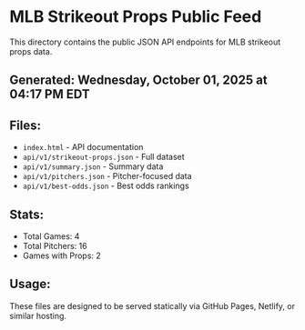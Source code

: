 # MLB Strikeout Props Public Feed

This directory contains the public JSON API endpoints for MLB strikeout props data.

## Generated: Wednesday, October 01, 2025 at 04:17 PM EDT

## Files:
- `index.html` - API documentation
- `api/v1/strikeout-props.json` - Full dataset
- `api/v1/summary.json` - Summary data
- `api/v1/pitchers.json` - Pitcher-focused data  
- `api/v1/best-odds.json` - Best odds rankings

## Stats:
- Total Games: 4
- Total Pitchers: 16
- Games with Props: 2

## Usage:
These files are designed to be served statically via GitHub Pages, Netlify, or similar hosting.
